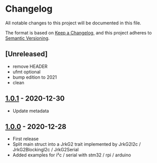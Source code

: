 # Changelog

All notable changes to this project will be documented in this file.

The format is based on [Keep a Changelog](https://keepachangelog.com/en/1.0.0/),
and this project adheres to [Semantic Versioning](https://semver.org/spec/v2.0.0.html).

## [Unreleased]

- remove HEADER
- ufmt optional
- bump edition to 2021
- clean

## [1.0.1] - 2020-12-30

- Update metadata

## [1.0.0] - 2020-12-28

- First release
- Split main struct into a JrkG2 trait implemented by JrkG2I2c / JrkG2BlockingI2c / JrkG2Serial
- Added examples for i²c / serial with stm32 / rpi / arduino

[1.0.1]: https://github.com/nim65s/jrk-g2-rs/compare/v1.0.0...v1.0.1
[1.0.0]: https://github.com/nim65s/jrk-g2-rs/releases/tag/v1.0.0

